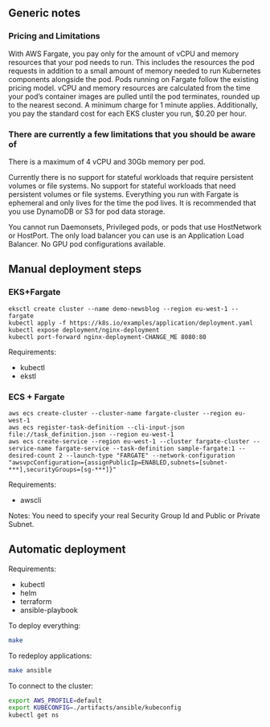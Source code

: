 ## Generic notes

### Pricing and Limitations

With AWS Fargate, you pay only for the amount of vCPU and memory resources that your pod needs to run. 
This includes the resources the pod requests in addition to a small amount of memory needed to run Kubernetes 
components alongside the pod. Pods running on Fargate follow the existing pricing model. vCPU and memory resources 
are calculated from the time your pod’s container images are pulled until the pod terminates, rounded up to the 
nearest second. A minimum charge for 1 minute applies. Additionally, you pay the standard cost for each EKS cluster 
you run, $0.20 per hour.

### There are currently a few limitations that you should be aware of

There is a maximum of 4 vCPU and 30Gb memory per pod.

Currently there is no support for stateful workloads that require persistent volumes or file systems.
No support for stateful workloads that need persistent volumes or file systems. 
Everything you run with Fargate is ephemeral and only lives for the time the pod lives. 
It is recommended that you use DynamoDB or S3 for pod data storage.

You cannot run Daemonsets, Privileged pods, or pods that use HostNetwork or HostPort.
The only load balancer you can use is an Application Load Balancer.
No GPU pod configurations available.

## Manual deployment steps

### EKS+Fargate

```
eksctl create cluster --name demo-newsblog --region eu-west-1 --fargate
kubectl apply -f https://k8s.io/examples/application/deployment.yaml
kubectl expose deployment/nginx-deployment
kubectl port-forward nginx-deployment-CHANGE_ME 8080:80
```

Requirements:
- kubectl
- ekstl

### ECS + Fargate
```
aws ecs create-cluster --cluster-name fargate-cluster --region eu-west-1
aws ecs register-task-definition --cli-input-json file://task_definition.json --region eu-west-1
aws ecs create-service --region eu-west-1 --cluster fargate-cluster --service-name fargate-service --task-definition sample-fargate:1 --desired-count 2 --launch-type "FARGATE" --network-configuration "awsvpcConfiguration={assignPublicIp=ENABLED,subnets=[subnet-***],securityGroups=[sg-***]}"
```

Requirements:
- awscli

Notes:
You need to specify your real Security Group Id and Public or Private Subnet.

## Automatic deployment

Requirements:
- kubectl
- helm
- terraform
- ansible-playbook

To deploy everything:
```bash
make
```

To redeploy applications:
```bash
make ansible
```

To connect to the cluster:
```bash
export AWS_PROFILE=default
export KUBECONFIG=./artifacts/ansible/kubeconfig
kubectl get ns
```
